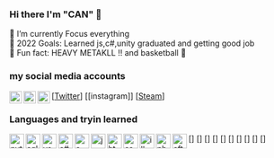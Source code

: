 ### Hi there I'm "CAN" 👋

👀 I’m currently Focus everything <br>
🎯 2022 Goals: Learned js,c#,unity graduated and getting good job <br>
🧰 Fun fact: HEAVY METAKLL !! and basketball 🏀

### my social media accounts

[<img align="left" alt="Cangozler" width="22px" img src="https://img.icons8.com/material-outlined/24/000000/twitter.png">[Twitter]]
[<img align="left" alt="Cangozler" width="22px" img src="https://img.icons8.com/ios/16/000000/instagram.png">[instagram]]
[<img align="left" alt="Cangozler" width="22px" img src="https://img.icons8.com/ios/50/000000/steam.png">[Steam]]

### Languages and tryin learned 

[<img align="left" alt="python" width="26px" img src="https://img.icons8.com/ios/50/000000/python--v1.png">]
[<img align="left" alt="sql" width="26px" img src="https://img.icons8.com/material-rounded/24/000000/sql.png">]
[<img align="left" alt="vs" width="26px" img src="https://img.icons8.com/ios-filled/50/000000/visual-basic.png">]
[<img align="left" alt="c#" width="26px" img src="https://img.icons8.com/ios/50/000000/c-sharp-logo.png">]
[<img align="left" alt="c++" width="26px" img src="https://img.icons8.com/ios-filled/50/000000/c-plus-plus-logo.png">]
[<img align="left" alt="js" width="26px" img src="https://img.icons8.com/windows/50/000000/js-squared.png">]
[<img align="left" alt="html" width="26px" img src="https://img.icons8.com/material-outlined/24/000000/html.png">]
[<img align="left" alt="css" width="26px" img src="https://img.icons8.com/material-outlined/24/000000/css.png">]
[<img align="left" alt="illustrator" width="26px" img src="https://img.icons8.com/ios-glyphs/24/000000/adobe-illustrator.png">]
[<img align="left" alt="photoshop " width="26px" img src="https://img.icons8.com/material-outlined/24/000000/adobe-photoshop.png">]
<img align="left" alt=" after effects" width="26px" img src="https://img.icons8.com/ios-glyphs/30/000000/adobe-after-effects.png">


[Twitter]: https://twitter.com/Anlam_Filozofu
[Steam]: https://steamcommunity.com/id/TheHonorKnight
